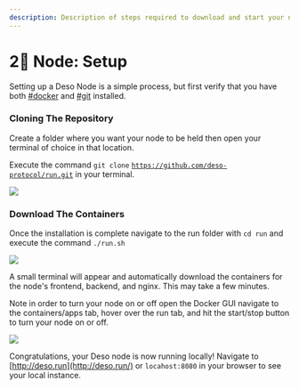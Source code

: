 ```yaml
---
description: Description of steps required to download and start your node
---
```


# 2⃣ Node: Setup

Setting up a Deso Node is a simple process, but first verify that you have both [#docker](requirements.md#docker "mention") and [#git](requirements.md#git "mention") installed.

### Cloning The Repository&#x20;

Create a folder where you want your node to be held then open your terminal of choice in that location.

Execute the command `git clone` [`https://github.com/deso-protocol/run.git`](https://github.com/deso-protocol/run.git) in your terminal.

![](<../.gitbook/assets/git clone updated.PNG>)

### Download The Containers

Once the installation is complete navigate to the run folder with `cd run` and execute the command `./run.sh`&#x20;

![](../.gitbook/assets/run-sh-1.PNG)

A small terminal will appear and automatically download the containers for the node's frontend, backend, and nginx. This may take a few minutes.

Note in order to turn your node on or off open the Docker GUI navigate to the containers/apps tab, hover over the run tab, and hit the start/stop button to turn your node on or off.

![](../.gitbook/assets/docker-toggle-container.PNG)

Congratulations, your Deso node is now running locally! Navigate to [http://deso.run](http://deso.run/) or `locahost:8080` in your browser to see your local instance.&#x20;
